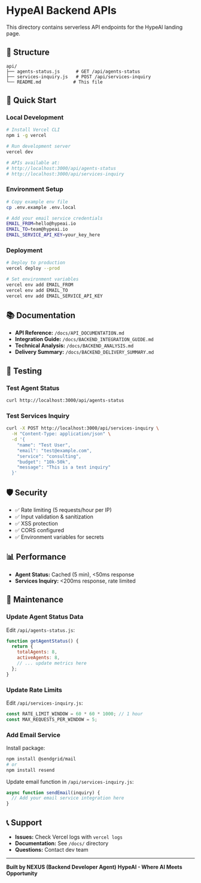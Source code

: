 # HypeAI Backend APIs

This directory contains serverless API endpoints for the HypeAI landing page.

## 📁 Structure

```
api/
├── agents-status.js      # GET /api/agents-status
├── services-inquiry.js   # POST /api/services-inquiry
└── README.md            # This file
```

## 🚀 Quick Start

### Local Development

```bash
# Install Vercel CLI
npm i -g vercel

# Run development server
vercel dev

# APIs available at:
# http://localhost:3000/api/agents-status
# http://localhost:3000/api/services-inquiry
```

### Environment Setup

```bash
# Copy example env file
cp .env.example .env.local

# Add your email service credentials
EMAIL_FROM=hello@hypeai.io
EMAIL_TO=team@hypeai.io
EMAIL_SERVICE_API_KEY=your_key_here
```

### Deployment

```bash
# Deploy to production
vercel deploy --prod

# Set environment variables
vercel env add EMAIL_FROM
vercel env add EMAIL_TO
vercel env add EMAIL_SERVICE_API_KEY
```

## 📚 Documentation

- **API Reference:** `/docs/API_DOCUMENTATION.md`
- **Integration Guide:** `/docs/BACKEND_INTEGRATION_GUIDE.md`
- **Technical Analysis:** `/docs/BACKEND_ANALYSIS.md`
- **Delivery Summary:** `/docs/BACKEND_DELIVERY_SUMMARY.md`

## 🧪 Testing

### Test Agent Status

```bash
curl http://localhost:3000/api/agents-status
```

### Test Services Inquiry

```bash
curl -X POST http://localhost:3000/api/services-inquiry \
  -H "Content-Type: application/json" \
  -d '{
    "name": "Test User",
    "email": "test@example.com",
    "service": "consulting",
    "budget": "10k-50k",
    "message": "This is a test inquiry"
  }'
```

## 🛡️ Security

- ✅ Rate limiting (5 requests/hour per IP)
- ✅ Input validation & sanitization
- ✅ XSS protection
- ✅ CORS configured
- ✅ Environment variables for secrets

## 📊 Performance

- **Agent Status:** Cached (5 min), <50ms response
- **Services Inquiry:** <200ms response, rate limited

## 🔧 Maintenance

### Update Agent Status Data

Edit `/api/agents-status.js`:

```javascript
function getAgentStatus() {
  return {
    totalAgents: 8,
    activeAgents: 8,
    // ... update metrics here
  };
}
```

### Update Rate Limits

Edit `/api/services-inquiry.js`:

```javascript
const RATE_LIMIT_WINDOW = 60 * 60 * 1000; // 1 hour
const MAX_REQUESTS_PER_WINDOW = 5;
```

### Add Email Service

Install package:

```bash
npm install @sendgrid/mail
# or
npm install resend
```

Update email function in `/api/services-inquiry.js`:

```javascript
async function sendEmail(inquiry) {
  // Add your email service integration here
}
```

## 📞 Support

- **Issues:** Check Vercel logs with `vercel logs`
- **Documentation:** See `/docs/` directory
- **Questions:** Contact dev team

---

**Built by NEXUS (Backend Developer Agent)**
**HypeAI - Where AI Meets Opportunity**

